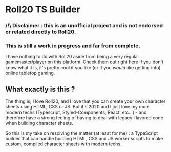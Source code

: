 # Roll20 TS Builder

### /!\ Disclaimer : this is an unofficial project and is not endorsed or related directly to Roll20.
### This is still a work in progress and far from complete.

I have nothing to do with Roll20 aside from being a very regular gamemaster/player on this platform. [Check them out right here](https://roll20.net/) if you don't know what it is, it's pretty cool if you like (or if you *would* like getting into) online tabletop gaming.

## What exactly is this ?

The thing is, I love Roll20, and I love that you can create your own character sheets using HTML, CSS or JS. But it's 2020 and I just love my more modern techs (Typescript, Styled-Components, React, etc...) - and therefore have a strong feeling of having to deal with legacy-flavored code when building character sheets.

So this is my take on resolving the matter (at least for me) : a TypeScript builder that can handle building HTML, CSS and JS worker scripts to make custom, compiled character sheets with modern techs.
